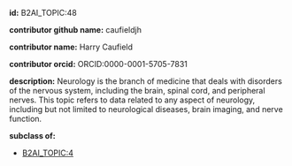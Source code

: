 **id:** B2AI_TOPIC:48

**contributor github name:** caufieldjh

**contributor name:** Harry Caufield

**contributor orcid:** ORCID:0000-0001-5705-7831

**description:** Neurology is the branch of medicine that deals with disorders of the nervous system, including the brain, spinal cord, and peripheral nerves. This topic refers to data related to any aspect of neurology, including but not limited to neurological diseases, brain imaging, and nerve function.

**subclass of:**

- [B2AI_TOPIC:4](../DataTopic.markdown)

